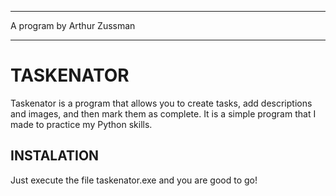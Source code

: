 ------------------------------------------------------------

A program by Arthur Zussman

------------------------------------------------------------

# TASKENATOR

Taskenator is a program that allows you to create tasks, add descriptions and images, and then mark them as complete. It is a simple program that I made to practice my Python skills.

## INSTALATION

Just execute the file taskenator.exe and you are good to go!
